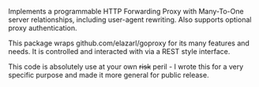 Implements a programmable HTTP Forwarding Proxy with Many-To-One server
relationships, including user-agent rewriting. Also supports optional proxy
authentication.

This package wraps github.com/elazarl/goproxy for its many features and needs.
It is controlled and interacted with via a REST style interface.

This code is absolutely use at your own ~~risk~~ peril - I wrote this for a very
specific purpose and made it more general for public release. 

